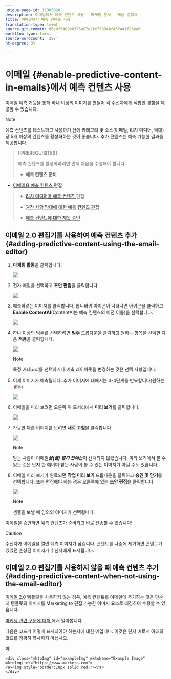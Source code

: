 ```yaml
---
unique-page-id: 11385020
description: 이메일에서 예측 컨텐츠 사용 - 마케팅 문서 - 제품 설명서
title: 이메일에서 예측 컨텐츠 사용
translation-type: tm+mt
source-git-commit: 06e0f5489e6375a97e2fe77834bf45fa41f23ea6
workflow-type: tm+mt
source-wordcount: '387'
ht-degree: 0%

---
```



# 이메일 {#enable-predictive-content-in-emails}에서 예측 컨텐츠 사용

이메일 예측 기능을 통해 하나 이상의 이미지를 만들어 각 수신자에게 적합한 경험을 제공할 수 있습니다.

>[!NOTE]
>
>예측 컨텐츠를 테스트하고 사용하기 전에 카테고리 및 소스(이메일, 리치 미디어, 막대)당 5개 이상의 컨텐츠를 활성화하는 것이 좋습니다. 추가 콘텐츠는 예측 가능한 결과를 제공합니다.

>[!PREREQUISITES]
>
>예측 컨텐츠를 활성화하려면 먼저 다음을 수행해야 합니다.
>
>* **예측 컨텐츠 준비**
   >
   >   
   * [이메일용 예측 컨텐츠 ](/help/marketo/product-docs/predictive-content/working-with-predictive-content/edit-predictive-content-for-emails.md) 편집
   >   * [리치 미디어용 예측 컨텐츠 ](/help/marketo/product-docs/predictive-content/working-with-predictive-content/edit-predictive-content-for-rich-media.md) 편집
   >   * [권장 사항 막대에 대한 예측 컨텐츠 편집](/help/marketo/product-docs/predictive-content/working-with-predictive-content/edit-predictive-content-for-the-recommendation-bar.md)
>
>* [예측 컨텐트에 대한 제목 승인](/help/marketo/product-docs/predictive-content/working-with-all-content/approve-a-title-for-predictive-content.md)


## 이메일 2.0 편집기를 사용하여 예측 컨텐츠 추가 {#adding-predictive-content-using-the-email-editor}

1. **마케팅 활동**&#x200B;을 클릭합니다.

   ![](assets/one.png)

1. 전자 메일을 선택하고 **초안 편집**&#x200B;을 클릭합니다.

   ![](assets/two.png)

1. 예측하려는 이미지를 클릭합니다. 톱니바퀴 아이콘이 나타나면 아이콘을 클릭하고 **Enable ContentAI**(ContentAI는 예측 컨텐츠의 이전 이름)을 선택합니다.

   ![](assets/three.png)

1. 하나 이상의 범주를 선택하려면 **범주** 드롭다운을 클릭하고 원하는 항목을 선택한 다음 **적용**&#x200B;을 클릭합니다.

   ![](assets/four.png)

   >[!NOTE]
   >
   >특정 카테고리를 선택하거나 예측 레이아웃을 변경하는 것은 선택 사항입니다.

1. 이제 이미지가 예측됩니다. 추가 이미지에 대해서는 3-4단계를 반복합니다(원하는 경우).

   ![](assets/five.png)

1. 이메일을 미리 보려면 오른쪽 위 모서리에서 **미리 보기**&#x200B;를 클릭합니다.

   ![](assets/six.png)

1. 가능한 다른 이미지를 보려면 **새로 고침**&#x200B;을 클릭합니다.

   ![](assets/seven.png)

   >[!NOTE]
   >
   >받는 사람이 이메일&#x200B;_**을(를) 열기 전에는**_&#x200B;이 선택되지 않았습니다. 미리 보기에서 볼 수 있는 것은 단지 한 예이며 받는 사람이 볼 수 있는 이미지가 아닐 수도 있습니다.

1. 이메일 미리 보기가 완료되면 **작업 미리 보기** 드롭다운을 클릭하고 **승인 및 닫기**&#x200B;를 선택합니다. 또는 편집해야 하는 경우 오른쪽에 있는 **초안 편집**&#x200B;을 클릭합니다.

   ![](assets/eight.png)

   >[!NOTE]
   >
   >샘플을 보낼 때 임의의 이미지가 선택됩니다.

이메일을 승인하면 예측 컨텐츠가 준비되고 바로 전송할 수 있습니다!

>[!CAUTION]
>
>수신자가 이메일을 열면 예측 이미지가 잠깁니다. 콘텐트를 나중에 제거하면 콘텐트가 있었던 손상된 이미지가 수신자에게 표시됩니다.

## 이메일 2.0 편집기를 사용하지 않을 때 예측 컨텐츠 추가 {#adding-predictive-content-when-not-using-the-email-editor}

[이메일 2.0](/help/marketo/product-docs/email-marketing/general/email-editor-2/email-editor-v2-0-overview.md) 템플릿을 사용하지 않는 경우, 예측 컨텐트를 이메일에 추가하는 것은 단순히 템플릿의 이미지를 Marketing to 편집 가능한 이미지 요소로 태깅하여 수행할 수 있습니다.

[마케팅 관련 구문에 대해 ](/help/marketo/product-docs/email-marketing/general/email-editor-2/email-template-syntax.md#elements)에서 알아봅니다.

다음은 코드가 어떻게 표시되어야 하는지에 대한 예입니다. 이것은 단지 예로서 아래의 코드를 정확히 복사하지 마십시오.

**예**

```example
<div class="mktoImg" id="exampleImg" mktoName="Example Image" mktoImgLink="https://www.marketo.com">  
<a><img style="border:10px solid red;"></a>  
</div>
```
